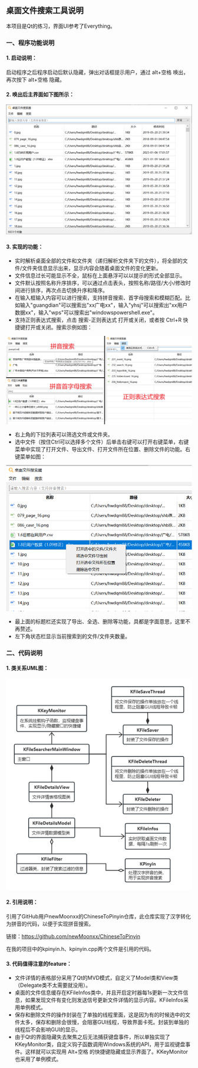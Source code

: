 ## 桌面文件搜索工具说明

本项目是Qt的练习，界面UI参考了Everything。

### 一、程序功能说明

#### 1. 启动说明：
启动程序之后程序启动后默认隐藏，弹出对话框提示用户，通过 alt+空格 唤出，再次按下 alt+空格 隐藏。

#### 2. 唤出后主界面如下图所示：

![主界面](readmesrc/mainwindow.png)

#### 3. 实现的功能：

+ 实时解析桌面全部的文件和文件夹（递归解析文件夹下的文件），将全部的文件/文件夹信息显示出来，显示内容会随着桌面文件的变化更新。
+ 文件信息过长可能显示不全，鼠标在上面悬浮可以以提示的形式全部显示。
+ 文件默认按照名称升序排序，可以通过点击表头，按照名称/路径/大小/修改时间进行排序，再次点击切换升序和降序。
+ 在输入框输入内容可以进行搜索，支持拼音搜索、首字母搜索和模糊匹配。比如输入"guangdian"可以搜索出"xx广电xx"，输入"yhsj"可以搜索出"xx用户数据xx"，输入"wps"可以搜索出"windowspowershell.exe"。
+ 支持正则表达式搜索，点击 搜索-正则表达式 打开或关闭，或者按 Ctrl+R 快捷键打开或关闭。搜索示例如图：

![搜索结果图](readmesrc/searchexample.png)

+ 右上角的下拉列表可以筛选文件或文件夹。
+ 选中文件（按住Ctrl可以选择多个文件）后单击右键可以打开右键菜单，右键菜单中实现了打开文件、导出文件、打开文件所在位置、删除文件的功能。右键菜单如图：

![菜单图](readmesrc/menu.png)

+ 最上面的标题栏还实现了导出、全选、删除等功能，具都是字面意思，这里不再赘述。
+ 左下角状态栏显示当前搜索到的文件/文件夹数量。

### 二、代码说明

#### 1. 类关系UML图：

![UML图](readmesrc/uml.png)

#### 2. 引用说明：

引用了GitHub用户newMoonxx的ChineseToPinyin仓库，此仓库实现了汉字转化为拼音的代码，以便于实现拼音搜索。

链接：https://github.com/newMoonxx/ChineseToPinyin

在我的项目中的kpinyin.h、kpinyin.cpp两个文件是引用的代码。

#### 3. 代码值得注意的feature：

+ 文件详情的表格部分采用了Qt的MVD模式，自定义了Model类和View类（Delegate类不太需要就没用）。
+ 桌面的文件信息缓存在KFileInfos类中，并且开启定时器每1s更新一次文件信息，如果发现文件有变化则发送信号更新文件详情的显示内容。KFileInfos采用单例模式。
+ 保存和删除文件的操作封装在了单独的线程里面，这是因为有的时候选中的文件太多，保存和删除会很慢，会阻塞GUI线程，导致界面卡死。封装到单独的线程后不会影响GUI的显示。
+ 由于Qt的界面隐藏失去聚焦之后无法捕获键盘事件，所以单独实现了KKeyMonitor类，自定义钩子函数调用Windows系统的API，用于监视键盘事件。这样就可以实现用 Alt+空格 的快捷键隐藏或显示界面了。KKeyMonitor也采用了单例模式。

